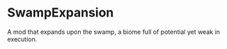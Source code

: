 # SwampExpansion
 A mod that expands upon the swamp, a biome full of potential yet weak in execution.
